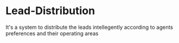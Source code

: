 # Lead-Distribution
It's a system to distribute the leads intellegently according to agents preferences and their operating areas

